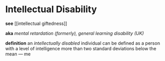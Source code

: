 # Intellectual Disability

**see** [[intellectual giftedness]]

**aka** _mental retardation (formerly), general learning disability (UK)_

**definition** an _intellectually disabled_ individual can be defined as a person with a level of intelligence more than two standard deviations below the mean &mdash; me
